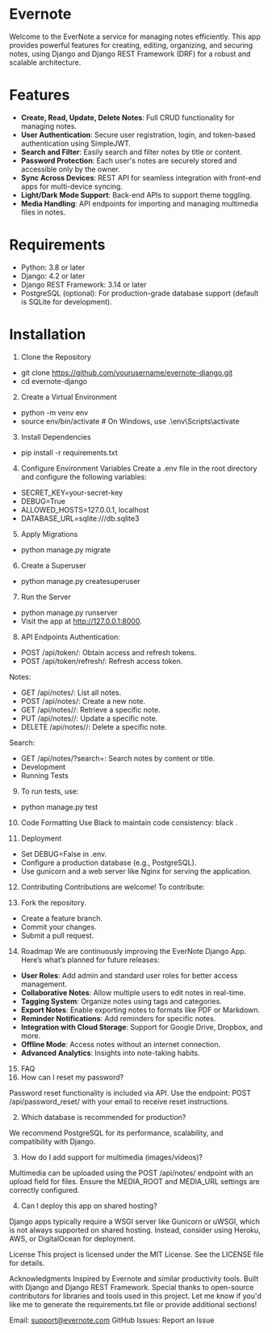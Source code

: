 # Evernote
Welcome to the EverNote a service for managing notes efficiently. This app provides powerful features for creating, editing, organizing, and securing notes, using Django and Django REST Framework (DRF) for a robust and scalable architecture.

# Features
- **Create, Read, Update, Delete Notes**: Full CRUD functionality for managing notes.
- **User Authentication**: Secure user registration, login, and token-based authentication using SimpleJWT.
- **Search and Filter**: Easily search and filter notes by title or content.
- **Password Protection**: Each user's notes are securely stored and accessible only by the owner.
- **Sync Across Devices**: REST API for seamless integration with front-end apps for multi-device syncing.
- **Light/Dark Mode Support**: Back-end APIs to support theme toggling.
- **Media Handling**: API endpoints for importing and managing multimedia files in notes.

# Requirements
- Python: 3.8 or later
- Django: 4.2 or later
- Django REST Framework: 3.14 or later
- PostgreSQL (optional): For production-grade database support (default is SQLite for development).

# Installation
1. Clone the Repository
- git clone https://github.com/yourusername/evernote-django.git
- cd evernote-django

2. Create a Virtual Environment
- python -m venv env
- source env/bin/activate  # On Windows, use .\env\Scripts\activate

3. Install Dependencies
- pip install -r requirements.txt

4. Configure Environment Variables
Create a .env file in the root directory and configure the following variables:
- SECRET_KEY=your-secret-key
- DEBUG=True
- ALLOWED_HOSTS=127.0.0.1, localhost
- DATABASE_URL=sqlite:///db.sqlite3

5. Apply Migrations
- python manage.py migrate
6. Create a Superuser
- python manage.py createsuperuser
7. Run the Server
- python manage.py runserver
- Visit the app at http://127.0.0.1:8000.

8. API Endpoints
Authentication:
- POST /api/token/: Obtain access and refresh tokens.
- POST /api/token/refresh/: Refresh access token.

Notes:
- GET /api/notes/: List all notes.
- POST /api/notes/: Create a new note.
- GET /api/notes/<id>/: Retrieve a specific note.
- PUT /api/notes/<id>/: Update a specific note.
- DELETE /api/notes/<id>/: Delete a specific note.

Search:
- GET /api/notes/?search=<query>: Search notes by content or title.
- Development
- Running Tests

9. To run tests, use:
- python manage.py test

10. Code Formatting
Use Black to maintain code consistency:
black .

11. Deployment
- Set DEBUG=False in .env.
- Configure a production database (e.g., PostgreSQL).
- Use gunicorn and a web server like Nginx for serving the application.

12. Contributing
Contributions are welcome! To contribute:

13. Fork the repository.
- Create a feature branch.
- Commit your changes.
- Submit a pull request.

14. Roadmap
We are continuously improving the EverNote Django App. Here’s what’s planned for future releases:
- **User Roles**: Add admin and standard user roles for better access management.
- **Collaborative Notes**: Allow multiple users to edit notes in real-time.
- **Tagging System**: Organize notes using tags and categories.
- **Export Notes**: Enable exporting notes to formats like PDF or Markdown.
- **Reminder Notifications**: Add reminders for specific notes.
- **Integration with Cloud Storage**: Support for Google Drive, Dropbox, and more.
- **Offline Mode**: Access notes without an internet connection.
- **Advanced Analytics**: Insights into note-taking habits.

15. FAQ
1. How can I reset my password?

Password reset functionality is included via API. Use the endpoint:
POST /api/password_reset/ with your email to receive reset instructions.

2. Which database is recommended for production?

We recommend PostgreSQL for its performance, scalability, and compatibility with Django.

3. How do I add support for multimedia (images/videos)?

Multimedia can be uploaded using the POST /api/notes/ endpoint with an upload field for files. Ensure the MEDIA_ROOT and MEDIA_URL settings are correctly configured.

4. Can I deploy this app on shared hosting?

Django apps typically require a WSGI server like Gunicorn or uWSGI, which is not always supported on shared hosting. Instead, consider using Heroku, AWS, or DigitalOcean for deployment.


License
This project is licensed under the MIT License. See the LICENSE file for details.

Acknowledgments
Inspired by Evernote and similar productivity tools.
Built with Django and Django REST Framework.
Special thanks to open-source contributors for libraries and tools used in this project.
Let me know if you'd like me to generate the requirements.txt file or provide additional sections!

Email: support@evernote.com
GitHub Issues: Report an Issue